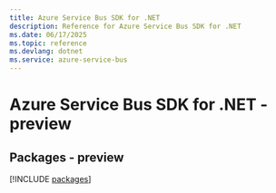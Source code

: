 ```yaml
---
title: Azure Service Bus SDK for .NET
description: Reference for Azure Service Bus SDK for .NET
ms.date: 06/17/2025
ms.topic: reference
ms.devlang: dotnet
ms.service: azure-service-bus
---
```

# Azure Service Bus SDK for .NET - preview
## Packages - preview
[!INCLUDE [packages](service-bus-index.md)]